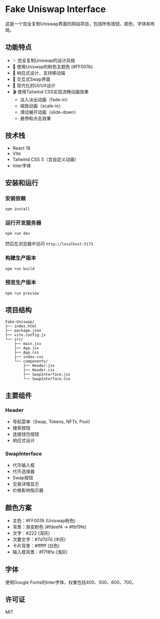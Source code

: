 # Fake Uniswap Interface

这是一个完全复制Uniswap界面的网站项目，包括所有按钮、颜色、字体和布局。

## 功能特点

- ✨ 完全复制Uniswap的设计风格
- 🎨 使用Uniswap的粉色主题色 (#FF007A)
- 📱 响应式设计，支持移动端
- 🔄 交互式Swap界面
- 🎯 现代化的UI/UX设计
- 🎬 使用Tailwind CSS实现流畅动画效果
  - 淡入淡出动画（fade-in）
  - 缩放动画（scale-in）
  - 滑动展开动画（slide-down）
  - 悬停和点击效果

## 技术栈

- React 18
- Vite
- Tailwind CSS 3（含自定义动画）
- Inter字体

## 安装和运行

### 安装依赖

```bash
npm install
```

### 运行开发服务器

```bash
npm run dev
```

然后在浏览器中访问 `http://localhost:5173`

### 构建生产版本

```bash
npm run build
```

### 预览生产版本

```bash
npm run preview
```

## 项目结构

```
Fake-Uniswap/
├── index.html
├── package.json
├── vite.config.js
└── src/
    ├── main.jsx
    ├── App.jsx
    ├── App.css
    ├── index.css
    └── components/
        ├── Header.jsx
        ├── Header.css
        ├── SwapInterface.jsx
        └── SwapInterface.css
```

## 主要组件

### Header
- 导航菜单（Swap, Tokens, NFTs, Pool）
- 搜索按钮
- 连接钱包按钮
- 响应式设计

### SwapInterface
- 代币输入框
- 代币选择器
- Swap按钮
- 交易详情显示
- 价格影响指示器

## 颜色方案

- 主色：#FF007A (Uniswap粉色)
- 背景：渐变粉色 (#fdeef4 → #fbf9fe)
- 文字：#222 (深灰)
- 次要文字：#7d7d7d (中灰)
- 卡片背景：#ffffff (白色)
- 输入框背景：#f7f8fa (浅灰)

## 字体

使用Google Fonts的Inter字体，权重包括400、500、600、700。

## 许可证

MIT



